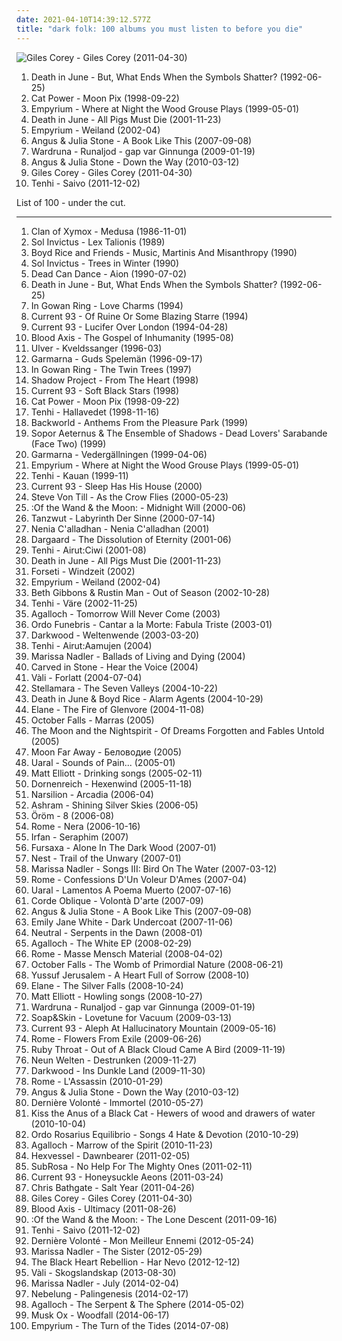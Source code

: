 ```yaml
---
date: 2021-04-10T14:39:12.577Z
title: "dark folk: 100 albums you must listen to before you die"
---
```

![Giles Corey - Giles Corey (2011-04-30)](http://coverartarchive.org/release/945d7382-e187-454c-bbf9-09abe4404772/4804497131-500.jpg "Giles Corey - Giles Corey (2011-04-30)")
<ol class="albums">
<li data-cover="http://coverartarchive.org/release/01644ef1-8e69-3ada-aec3-d5ab9054eb55/28801957432-500.jpg" data-tags="neofolk" role="button">Death in June - But, What Ends When the Symbols Shatter? (1992-06-25)</li>
<li data-cover="http://coverartarchive.org/release/5d58d210-a58c-4532-a2f5-54c6001a063d/12639050704-500.jpg" data-tags="90s, indie, mellow" role="button">Cat Power - Moon Pix (1998-09-22)</li>
<li data-cover="http://coverartarchive.org/release/c6918bbe-4343-4235-a8c5-ca6a79cf60ac/1009676795-500.jpg" data-tags="folk, acoustic, neofolk" role="button">Empyrium - Where at Night the Wood Grouse Plays (1999-05-01)</li>
<li data-cover="http://coverartarchive.org/release/21fc81a5-dd05-459c-b528-f25a1044d395/16084072468-500.jpg" data-tags="noise, experimental" role="button">Death in June - All Pigs Must Die (2001-11-23)</li>
<li data-cover="http://coverartarchive.org/release/370bd996-a648-4b02-ad41-083df8a208cb/12560286434-500.jpg" data-tags="neofolk, folk, dark folk" role="button">Empyrium - Weiland (2002-04)</li>
<li data-cover="http://coverartarchive.org/release/43ff3450-f35f-40ad-986b-01703287dc6d/2638757408-500.jpg" data-tags="folk, acoustic, indie folk" role="button">Angus & Julia Stone - A Book Like This (2007-09-08)</li>
<li data-cover="http://coverartarchive.org/release/11b2eb6b-6ecb-4cfc-b814-8ebc80dccd88/9907441763-500.jpg" data-tags="folk, dark folk, neofolk" role="button">Wardruna - Runaljod - gap var Ginnunga (2009-01-19)</li>
<li data-cover="https://img.discogs.com/LrhznqUrhrbnOX4LXZY3sr6kwJw=/fit-in/293x293/filters:strip_icc():format(jpeg):mode_rgb():quality(90)/discogs-images/R-2187241-1268704983.jpeg.jpg" data-tags="folk, australian, acoustic, indie" role="button">Angus & Julia Stone - Down the Way (2010-03-12)</li>
<li data-cover="http://coverartarchive.org/release/945d7382-e187-454c-bbf9-09abe4404772/4804497131-500.jpg" data-tags="dark folk, slowcore" role="button">Giles Corey - Giles Corey (2011-04-30)</li>
<li data-cover="http://coverartarchive.org/release/c5fd2283-0462-49d8-948d-6de4015ee364/2872111551-500.jpg" data-tags="dark folk, hiver" role="button">Tenhi - Saivo (2011-12-02)</li>
</ol>
List of 100 - under the cut.
<!-- more -->

_________________

<ol class="albums">
<li data-cover="https://via.placeholder.com/450" data-tags="darkwave" role="button">
Clan of Xymox - Medusa (1986-11-01)
</li>
<li data-cover="http://coverartarchive.org/release/5f3d0c51-fe57-4bb6-92f3-1a9fe79e01f2/9387690193-500.jpg" data-tags="neofolk" role="button">
Sol Invictus - Lex Talionis (1989)
</li>
<li data-cover="https://img.discogs.com/jejZNdPQiHsEeQh702GmkFopPM8=/fit-in/600x600/filters:strip_icc():format(jpeg):mode_rgb():quality(90)/discogs-images/R-102340-1253471316.jpeg.jpg" data-tags="neofolk, dark folk" role="button">
Boyd Rice and Friends - Music, Martinis And Misanthropy (1990)
</li>
<li data-cover="http://coverartarchive.org/release/db70834c-c1ac-4500-8e15-f9199bb4afeb/14488070941-500.jpg" data-tags="neofolk" role="button">
Sol Invictus - Trees in Winter (1990)
</li>
<li data-cover="http://coverartarchive.org/release/48148a00-abee-387b-9784-1203490a1aad/16700970374-500.jpg" data-tags="ethereal, medieval" role="button">
Dead Can Dance - Aion (1990-07-02)
</li>
<li data-cover="http://coverartarchive.org/release/01644ef1-8e69-3ada-aec3-d5ab9054eb55/28801957432-500.jpg" data-tags="neofolk" role="button">
Death in June - But, What Ends When the Symbols Shatter? (1992-06-25)
</li>
<li data-cover="https://img.discogs.com/X2CKMihCiWAU2enhXoBwfJEZGAk=/fit-in/600x598/filters:strip_icc():format(jpeg):mode_rgb():quality(90)/discogs-images/R-7720283-1447408978-9298.jpeg.jpg" data-tags="neofolk, dark folk" role="button">
In Gowan Ring - Love Charms (1994)
</li>
<li data-cover="http://coverartarchive.org/release/71119a18-2752-3562-a073-07de27a9709a/3668940581-500.jpg" data-tags="neofolk, dark folk, apocalyptic folk" role="button">
Current 93 - Of Ruine Or Some Blazing Starre (1994)
</li>
<li data-cover="https://img.discogs.com/ImB2P8vePfbBMdKbUzhH_soAh68=/fit-in/599x596/filters:strip_icc():format(jpeg):mode_rgb():quality(90)/discogs-images/R-15364886-1590346750-5953.jpeg.jpg" data-tags="neofolk, world serpent, soundtrack to the apocalypse" role="button">
Current 93 - Lucifer Over London (1994-04-28)
</li>
<li data-cover="http://coverartarchive.org/release/e9e0bf3e-9a94-3585-93ef-e6c1f5e0e5de/23505005206-500.jpg" data-tags="martial industrial, neofolk" role="button">
Blood Axis - The Gospel of Inhumanity (1995-08)
</li>
<li data-cover="http://coverartarchive.org/release/cd7a8fc4-9ef2-4f9f-b47f-2d6c3ac421ea/25356747530-500.jpg" data-tags="folk" role="button">
Ulver - Kveldssanger (1996-03)
</li>
<li data-cover="https://img.discogs.com/iIR8P2o1UNaTJoE9QD487UOK7Mw=/fit-in/580x571/filters:strip_icc():format(jpeg):mode_rgb():quality(90)/discogs-images/R-816769-1232209294.jpeg.jpg" data-tags="folk" role="button">
Garmarna - Guds Spelemän (1996-09-17)
</li>
<li data-cover="https://img.discogs.com/jFMO_L3ke59XTkR7Rr1_L9gI3Ik=/fit-in/330x295/filters:strip_icc():format(jpeg):mode_rgb():quality(90)/discogs-images/R-804716-1160517186.jpeg.jpg" data-tags="folk noir, neofolk, dark folk, free folk, apocalyptic folk" role="button">
In Gowan Ring - The Twin Trees (1997)
</li>
<li data-cover="http://coverartarchive.org/release/50ead46a-ce80-43fb-8817-5cdbc3982e3b/15566159178-500.jpg" data-tags="gothic, gothic rock, rozz williams" role="button">
Shadow Project - From The Heart (1998)
</li>
<li data-cover="http://coverartarchive.org/release/ce037097-b68d-4bbb-8d17-476fc82ebde3/3613013207-500.jpg" data-tags="piano, melancholic" role="button">
Current 93 - Soft Black Stars (1998)
</li>
<li data-cover="http://coverartarchive.org/release/5d58d210-a58c-4532-a2f5-54c6001a063d/12639050704-500.jpg" data-tags="90s, indie, mellow" role="button">
Cat Power - Moon Pix (1998-09-22)
</li>
<li data-cover="http://coverartarchive.org/release/46b8dd1d-8a9f-4389-96d2-5c5591ef3dc4/18174978441-500.jpg" data-tags="folk, dark folk, hiver" role="button">
Tenhi - Hallavedet (1998-11-16)
</li>
<li data-cover="http://coverartarchive.org/release/f9869932-779b-4474-b877-2315fc74c6a7/8806552856-500.jpg" data-tags="neofolk, dark folk, apocalyptic folk, world serpent" role="button">
Backworld - Anthems From the Pleasure Park (1999)
</li>
<li data-cover="http://coverartarchive.org/release/cde5e66a-d7d2-4187-b389-6fa14a279910/17251378984-500.jpg" data-tags="gothic, darkwave" role="button">
Sopor Aeternus & The Ensemble of Shadows - Dead Lovers' Sarabande (Face Two) (1999)
</li>
<li data-cover="https://img.discogs.com/Hhp0jMQUc3E5kGWLO4AoKncEGcQ=/fit-in/400x392/filters:strip_icc():format(jpeg):mode_rgb():quality(90)/discogs-images/R-1072107-1217768309.jpeg.jpg" data-tags="swedish, nordic folk, folk rock" role="button">
Garmarna - Vedergällningen (1999-04-06)
</li>
<li data-cover="http://coverartarchive.org/release/c6918bbe-4343-4235-a8c5-ca6a79cf60ac/1009676795-500.jpg" data-tags="folk, acoustic, neofolk" role="button">
Empyrium - Where at Night the Wood Grouse Plays (1999-05-01)
</li>
<li data-cover="https://img.discogs.com/O6kMQiGCpQQW-BPjZvJsMsNmKiY=/fit-in/600x600/filters:strip_icc():format(jpeg):mode_rgb():quality(90)/discogs-images/R-612679-1138414798.jpeg.jpg" data-tags="neofolk, folk" role="button">
Tenhi - Kauan (1999-11)
</li>
<li data-cover="http://coverartarchive.org/release/c5e4351e-fafd-3066-81a3-71e1cffd2133/3617687903-500.jpg" data-tags="neofolk, apocalyptic folk" role="button">
Current 93 - Sleep Has His House (2000)
</li>
<li data-cover="https://img.discogs.com/odN_mixBOw_bWndp9Tfn1RaOuIg=/fit-in/600x517/filters:strip_icc():format(jpeg):mode_rgb():quality(90)/discogs-images/R-385078-1248849142.jpeg.jpg" data-tags="singer-songwriter, avantgarde, melancholic" role="button">
Steve Von Till - As the Crow Flies (2000-05-23)
</li>
<li data-cover="http://coverartarchive.org/release/288b5f23-8ec0-34cc-be1f-38a9d5c03cda/9943915569-500.jpg" data-tags="neofolk, dark folk" role="button">
:Of the Wand & the Moon: - Midnight Will (2000-06)
</li>
<li data-cover="http://coverartarchive.org/release/bdf8d600-0893-4fe5-ba70-7065281e818d/17379814232-500.jpg" data-tags="tanzwut" role="button">
Tanzwut - Labyrinth Der Sinne (2000-07-14)
</li>
<li data-cover="http://coverartarchive.org/release/4611caef-eae7-4252-ab4e-940fa6010495/16725730819-500.jpg" data-tags="neofolk" role="button">
Nenia C'alladhan - Nenia C'alladhan (2001)
</li>
<li data-cover="http://coverartarchive.org/release/fa4868f0-1f2f-4bdc-9cc3-61b107642db3/27796142340-500.jpg" data-tags="dark ambient, darkwave" role="button">
Dargaard - The Dissolution of Eternity (2001-06)
</li>
<li data-cover="https://img.discogs.com/m9uVH-zFlLYpBcB3Dkn0J6FTas0=/fit-in/508x450/filters:strip_icc():format(jpeg):mode_rgb():quality(90)/discogs-images/R-441765-1113946537.jpg.jpg" data-tags="dark folk, 00s" role="button">
Tenhi - Airut:Ciwi (2001-08)
</li>
<li data-cover="http://coverartarchive.org/release/21fc81a5-dd05-459c-b528-f25a1044d395/16084072468-500.jpg" data-tags="noise, experimental" role="button">
Death in June - All Pigs Must Die (2001-11-23)
</li>
<li data-cover="https://img.discogs.com/CRhK6GqtxGF43CLUQC24ixKS_3o=/fit-in/600x522/filters:strip_icc():format(jpeg):mode_rgb():quality(90)/discogs-images/R-341175-1324893723.jpeg.jpg" data-tags="neofolk" role="button">
Forseti - Windzeit (2002)
</li>
<li data-cover="http://coverartarchive.org/release/370bd996-a648-4b02-ad41-083df8a208cb/12560286434-500.jpg" data-tags="neofolk, folk, dark folk" role="button">
Empyrium - Weiland (2002-04)
</li>
<li data-cover="http://coverartarchive.org/release/d6dfec82-bdcc-4e05-9d8e-7666f9e74c0b/14023327941-500.jpg" data-tags="female vocalists, trip-hop" role="button">
Beth Gibbons & Rustin Man - Out of Season (2002-10-28)
</li>
<li data-cover="https://img.discogs.com/W_PczOtxToSZWZBBjGocvpU70iM=/fit-in/458x400/filters:strip_icc():format(jpeg):mode_rgb():quality(90)/discogs-images/R-463740-1117243587.jpg.jpg" data-tags="folk" role="button">
Tenhi - Väre (2002-11-25)
</li>
<li data-cover="http://coverartarchive.org/release/7aeb5277-5955-41da-8a0c-9951cf2d2c8a/1122752211-500.jpg" data-tags="folk" role="button">
Agalloch - Tomorrow Will Never Come (2003)
</li>
<li data-cover="https://img.discogs.com/Fe6xErQ5wnb8pPGXa_6WO5ZHRbE=/fit-in/594x600/filters:strip_icc():format(jpeg):mode_rgb():quality(90)/discogs-images/R-801471-1382200401-4568.jpeg.jpg" data-tags="dark folk, neoclassical darkwave, neoclassical, neomedieval" role="button">
Ordo Funebris - Cantar a la Morte: Fabula Triste (2003-01)
</li>
<li data-cover="http://coverartarchive.org/release/23893c69-35ae-47eb-b9ed-d7378ff885fa/14841082382-500.jpg" data-tags="dark folk" role="button">
Darkwood - Weltenwende (2003-03-20)
</li>
<li data-cover="http://coverartarchive.org/release/b2ea53b8-6930-4d45-9503-4482007d7cf1/3426093623-500.jpg" data-tags="2004" role="button">
Tenhi - Airut:Aamujen (2004)
</li>
<li data-cover="http://coverartarchive.org/release/bc2e6f32-2f93-41e7-8930-6485122e7052/3020431710-500.jpg" data-tags="folk" role="button">
Marissa Nadler - Ballads of Living and Dying (2004)
</li>
<li data-cover="http://coverartarchive.org/release/5c6f9b00-d6f1-48f1-913f-e331cca58e79/25743960778-500.jpg" data-tags="folk, acoustic, neofolk, dark folk" role="button">
Carved in Stone - Hear the Voice (2004)
</li>
<li data-cover="https://img.discogs.com/9iTqhcnCflow8WGesAyFYUyyUYA=/fit-in/431x600/filters:strip_icc():format(jpeg):mode_rgb():quality(90)/discogs-images/R-750037-1154971410.jpeg.jpg" data-tags="neofolk" role="button">
Vàli - Forlatt (2004-07-04)
</li>
<li data-cover="https://img.discogs.com/02KGDmQXoHOiDbOJgVGY3TKq3Bc=/fit-in/500x500/filters:strip_icc():format(jpeg):mode_rgb():quality(90)/discogs-images/R-796835-1318983028.jpeg.jpg" data-tags="etheral" role="button">
Stellamara - The Seven Valleys (2004-10-22)
</li>
<li data-cover="http://coverartarchive.org/release/eef84711-da0a-41b4-b2e9-a6e5fae95155/21078918413-500.jpg" data-tags="neofolk" role="button">
Death in June & Boyd Rice - Alarm Agents (2004-10-29)
</li>
<li data-cover="https://img.discogs.com/h755aup4vPrO0tBSWmYsUPI5sLs=/fit-in/400x400/filters:strip_icc():format(jpeg):mode_rgb():quality(90)/discogs-images/R-737225-1153573735.jpeg.jpg" data-tags="ethereal, medieval" role="button">
Elane - The Fire of Glenvore (2004-11-08)
</li>
<li data-cover="https://img.discogs.com/0OTqhj1ihhXK0ZY4ah0-xNPBxjo=/fit-in/350x350/filters:strip_icc():format(jpeg):mode_rgb():quality(90)/discogs-images/R-986951-1181049675.jpeg.jpg" data-tags="folk" role="button">
October Falls - Marras (2005)
</li>
<li data-cover="http://coverartarchive.org/release/ef88e819-cdf2-43e7-9b06-591d9b2ea64a/3003107829-500.jpg" data-tags="medieval" role="button">
The Moon and the Nightspirit - Of Dreams Forgotten and Fables Untold (2005)
</li>
<li data-cover="https://img.discogs.com/Xz2F3hJV1GXk9XlcykENIjejuhc=/fit-in/600x600/filters:strip_icc():format(jpeg):mode_rgb():quality(90)/discogs-images/R-13967827-1565114898-3972.jpeg.jpg" data-tags="dark folk" role="button">
Moon Far Away - Беловодие (2005)
</li>
<li data-cover="http://coverartarchive.org/release/59f014e1-98ab-4713-b474-4ec58fea6e03/1086086381-500.jpg" data-tags="dark folk" role="button">
Uaral - Sounds of Pain... (2005-01)
</li>
<li data-cover="http://coverartarchive.org/release/88c9b590-0731-45e8-af4f-32c68e777b91/17569572923-500.jpg" data-tags="folk" role="button">
Matt Elliott - Drinking songs (2005-02-11)
</li>
<li data-cover="https://img.discogs.com/3sQwM5lfulY3vU5sNNizFNiGypw=/fit-in/150x150/filters:strip_icc():format(jpeg):mode_rgb():quality(90)/discogs-images/R-570929-1182097706.jpeg.jpg" data-tags="black metal, acoustic" role="button">
Dornenreich - Hexenwind (2005-11-18)
</li>
<li data-cover="https://img.discogs.com/68m0_-Q770-uAHqgj9CiEAkXAew=/fit-in/400x538/filters:strip_icc():format(jpeg):mode_rgb():quality(90)/discogs-images/R-1064184-1189339453.jpeg.jpg" data-tags="ethereal, darkwave, neofolk" role="button">
Narsilion - Arcadia (2006-04)
</li>
<li data-cover="http://coverartarchive.org/release/f3f6d58c-ef31-4f45-8ad2-33f1947290fe/2026078238-500.jpg" data-tags="melancholic, neoclassical" role="button">
Ashram - Shining Silver Skies (2006-05)
</li>
<li data-cover="https://img.discogs.com/S9JbpgAXAmemhPfsOqAypo6mpoA=/fit-in/600x600/filters:strip_icc():format(jpeg):mode_rgb():quality(90)/discogs-images/R-2129114-1294241356.jpeg.jpg" data-tags="neofolk, dark folk" role="button">
Öröm - 8 (2006-08)
</li>
<li data-cover="http://coverartarchive.org/release/3c058ac6-7b93-4996-af7d-6ba2b2afb6df/18075146308-500.jpg" data-tags="neofolk" role="button">
Rome - Nera (2006-10-16)
</li>
<li data-cover="http://coverartarchive.org/release/ac9ff732-814f-4c91-87eb-acc311c80c7d/2044549867-500.jpg" data-tags="ethereal, female vocalists" role="button">
Irfan - Seraphim (2007)
</li>
<li data-cover="http://coverartarchive.org/release/73295f07-5e1d-4923-9821-05e4aed55838/27574041654-500.jpg" data-tags="folk, ambient, experimental, psychedelic, avant-garde, psychedelic folk, dark folk, dark acoustic, interesting, american primitive, art pop, avant-folk, experimental folk, drone folk, radio bav, atmospheric folk, gammarec, fursaxa, nancykitten all-time favourite albums" role="button">
Fursaxa - Alone In The Dark Wood (2007-01)
</li>
<li data-cover="http://coverartarchive.org/release/ae23e3f2-2b7b-4680-aa1e-b2c78fc18d00/3104771405-500.jpg" data-tags="ambient" role="button">
Nest - Trail of the Unwary (2007-01)
</li>
<li data-cover="http://coverartarchive.org/release/6612f329-7d59-4578-8128-c2a2ec86565c/8703131155-500.jpg" data-tags="folk" role="button">
Marissa Nadler - Songs III: Bird On The Water (2007-03-12)
</li>
<li data-cover="http://coverartarchive.org/release/20209780-beb1-45fe-b4b6-bfa6c8bd769e/2114457914-500.jpg" data-tags="neofolk, martial industrial" role="button">
Rome - Confessions D'Un Voleur D'Ames (2007-04)
</li>
<li data-cover="http://coverartarchive.org/release/f1fdac49-ff49-4469-83ee-1f7ed12bdb7e/1086102767-500.jpg" data-tags="doom metal" role="button">
Uaral - Lamentos A Poema Muerto (2007-07-16)
</li>
<li data-cover="http://coverartarchive.org/release/8d22919d-84fd-49b1-a1a3-d76286ebd0c4/2234281903-500.jpg" data-tags="neofolk, dark folk, folk, ethereal" role="button">
Corde Oblique - Volontà D'arte (2007-09)
</li>
<li data-cover="http://coverartarchive.org/release/43ff3450-f35f-40ad-986b-01703287dc6d/2638757408-500.jpg" data-tags="folk, acoustic, indie folk" role="button">
Angus & Julia Stone - A Book Like This (2007-09-08)
</li>
<li data-cover="http://coverartarchive.org/release/2dc3b27d-aa35-47d6-847d-18a25821bbc1/10182347842-500.jpg" data-tags="singer-songwriter, indie, acoustic, indie folk" role="button">
Emily Jane White - Dark Undercoat (2007-11-06)
</li>
<li data-cover="http://coverartarchive.org/release/363de362-e921-43ce-9679-3d9ae0f62314/11811299837-500.jpg" data-tags="dark folk" role="button">
Neutral - Serpents in the Dawn (2008-01)
</li>
<li data-cover="http://coverartarchive.org/release/ea4a5386-438d-4b1c-9c88-ef99e88944b1/21895396089-500.jpg" data-tags="neofolk" role="button">
Agalloch - The White EP (2008-02-29)
</li>
<li data-cover="http://coverartarchive.org/release/3dbd7f00-e950-4229-9622-bb7c4081e505/2114489033-500.jpg" data-tags="neofolk" role="button">
Rome - Masse Mensch Material (2008-04-02)
</li>
<li data-cover="https://img.discogs.com/Sz9RMP0s5CB5u4pO4uZaJkLrsro=/fit-in/600x598/filters:strip_icc():format(jpeg):mode_rgb():quality(90)/discogs-images/R-1508549-1224936159.jpeg.jpg" data-tags="dark folk" role="button">
October Falls - The Womb of Primordial Nature (2008-06-21)
</li>
<li data-cover="http://coverartarchive.org/release/e85941eb-388d-4d14-9b0d-d3e58ff4c1f9/6986124887-500.jpg" data-tags="french, folk, garage rock, psychedelic rock, dark folk, psych-folk, not a black metal album" role="button">
Yussuf Jerusalem - A Heart Full of Sorrow (2008-10)
</li>
<li data-cover="http://coverartarchive.org/release/1b7e0d89-ceff-444a-9963-34fac90ba3b5/16422860334-500.jpg" data-tags="ethereal, folk, darkwave, dark folk" role="button">
Elane - The Silver Falls (2008-10-24)
</li>
<li data-cover="http://coverartarchive.org/release/ae954b72-41c8-4984-b9a9-63b53030d1d0/2471701414-500.jpg" data-tags="slowcore, neofolk, dark folk, 00s, neo folk, fancy album covers, monochrome album covers, vintage album covers, psychedelic album covers,  dark folk" role="button">
Matt Elliott - Howling songs (2008-10-27)
</li>
<li data-cover="http://coverartarchive.org/release/11b2eb6b-6ecb-4cfc-b814-8ebc80dccd88/9907441763-500.jpg" data-tags="folk, dark folk, neofolk" role="button">
Wardruna - Runaljod - gap var Ginnunga (2009-01-19)
</li>
<li data-cover="https://img.discogs.com/5ULMdii6V1Px_WEq_Gnq-FYTwV4=/fit-in/500x500/filters:strip_icc():format(jpeg):mode_rgb():quality(90)/discogs-images/R-1690134-1266618713.jpeg.jpg" data-tags="piano" role="button">
Soap&Skin - Lovetune for Vacuum (2009-03-13)
</li>
<li data-cover="http://coverartarchive.org/release/fa6c5ad8-9c11-4d5f-a5cd-05b2b36dfadc/3635860075-500.jpg" data-tags="psychedelic rock" role="button">
Current 93 - Aleph At Hallucinatory Mountain (2009-05-16)
</li>
<li data-cover="http://coverartarchive.org/release/37ee2649-7dfb-45ad-87b3-ca77ba66d87d/17650563376-500.jpg" data-tags="neofolk" role="button">
Rome - Flowers From Exile (2009-06-26)
</li>
<li data-cover="https://img.discogs.com/UTll5FKnEKbNTMF25QUB202FbEI=/fit-in/500x442/filters:strip_icc():format(jpeg):mode_rgb():quality(90)/discogs-images/R-1681886-1302035746.jpeg.jpg" data-tags="haunting, dark folk, erotic, amazing voice, aurgasm, very trippy, beautiful vocalist, katie jane garside is redhot, bring the sea to my ankles" role="button">
Ruby Throat - Out of A Black Cloud Came A Bird (2009-11-19)
</li>
<li data-cover="http://coverartarchive.org/release/b037ecc8-45fa-43c1-bf9a-30c4934b3aed/3104789300-500.jpg" data-tags="neofolk, neo folk" role="button">
Neun Welten - Destrunken (2009-11-27)
</li>
<li data-cover="http://coverartarchive.org/release/51d8a1ca-d8c2-4a64-a794-0b789c139923/14841103738-500.jpg" data-tags="neofolk" role="button">
Darkwood - Ins Dunkle Land (2009-11-30)
</li>
<li data-cover="http://coverartarchive.org/release/cd87c753-a934-414b-9da3-b383c3304c26/1802701475-500.jpg" data-tags="dark folk" role="button">
Rome - L'Assassin (2010-01-29)
</li>
<li data-cover="https://img.discogs.com/LrhznqUrhrbnOX4LXZY3sr6kwJw=/fit-in/293x293/filters:strip_icc():format(jpeg):mode_rgb():quality(90)/discogs-images/R-2187241-1268704983.jpeg.jpg" data-tags="folk, australian, acoustic, indie" role="button">
Angus & Julia Stone - Down the Way (2010-03-12)
</li>
<li data-cover="http://coverartarchive.org/release/186c4170-8821-43de-97b1-7085c496a0bf/1952245791-500.jpg" data-tags="synthpop, militarism leads to homosexuality" role="button">
Dernière Volonté - Immortel (2010-05-27)
</li>
<li data-cover="http://coverartarchive.org/release/71727f18-c683-4440-8ee5-0a623b5ad7fb/3109305787-500.jpg" data-tags="psychedelic folk, psychedelic neofolk" role="button">
Kiss the Anus of a Black Cat - Hewers of wood and drawers of water (2010-10-04)
</li>
<li data-cover="https://img.discogs.com/WHl5pkNwsJObKrpsAUbeA7RNv5o=/fit-in/600x595/filters:strip_icc():format(jpeg):mode_rgb():quality(90)/discogs-images/R-1683872-1238740912.jpeg.jpg" data-tags="dark folk, apocalyptic folk, out of line" role="button">
Ordo Rosarius Equilibrio - Songs 4 Hate & Devotion (2010-10-29)
</li>
<li data-cover="http://coverartarchive.org/release/4bf41913-8e1a-37ef-97df-b5ee6e959db1/19071349987-500.jpg" data-tags="black metal, atmospheric black metal, folk metal, homoerotic wet dream nostalgia metal, id rather shove a hot curling iron up my ass than listen to this shit, progressive buttsecks metal, very popular among the gay community, jesus i want to vomit" role="button">
Agalloch - Marrow of the Spirit (2010-11-23)
</li>
<li data-cover="http://coverartarchive.org/release/7a1e4735-6f30-4d71-8702-4399f7bec4b3/5913448914-500.jpg" data-tags="psychedelic folk, dark folk" role="button">
Hexvessel - Dawnbearer (2011-02-05)
</li>
<li data-cover="http://coverartarchive.org/release/9fba6ca8-4acb-44a9-951a-6c1fb8511443/4771031546-500.jpg" data-tags="doom metal" role="button">
SubRosa - No Help For The Mighty Ones (2011-02-11)
</li>
<li data-cover="http://coverartarchive.org/release/887a95ce-8c05-44dc-a380-1ef5dd8db111/3647478018-500.jpg" data-tags="dark folk" role="button">
Current 93 - Honeysuckle Aeons (2011-03-24)
</li>
<li data-cover="http://coverartarchive.org/release/07b03446-17f6-452e-969b-8e262eac598d/1602826513-500.jpg" data-tags="folk" role="button">
Chris Bathgate - Salt Year (2011-04-26)
</li>
<li data-cover="http://coverartarchive.org/release/945d7382-e187-454c-bbf9-09abe4404772/4804497131-500.jpg" data-tags="dark folk, slowcore" role="button">
Giles Corey - Giles Corey (2011-04-30)
</li>
<li data-cover="http://coverartarchive.org/release/7d744184-34a0-415a-b89e-6f8c7ed2d305/11633838088-500.jpg" data-tags="industrial, folk noir, neofolk, dark folk, martial industrial, neoclassical, apocalyptic folk, martial neofolk, je dirai quelque jour vos naissances latentes, nox-aeternus" role="button">
Blood Axis - Ultimacy (2011-08-26)
</li>
<li data-cover="http://coverartarchive.org/release/185b1da0-5c07-4892-bb20-fee4642650c6/9259617885-500.jpg" data-tags="neofolk, dark folk" role="button">
:Of the Wand & the Moon: - The Lone Descent (2011-09-16)
</li>
<li data-cover="http://coverartarchive.org/release/c5fd2283-0462-49d8-948d-6de4015ee364/2872111551-500.jpg" data-tags="dark folk, hiver" role="button">
Tenhi - Saivo (2011-12-02)
</li>
<li data-cover="http://coverartarchive.org/release/749b013d-fd81-4ca1-9acd-4c5de34ba331/5904656404-500.jpg" data-tags="industrial, folk noir, neofolk, dark folk, martial industrial, neoclassical, apocalyptic folk, music i tried but didnt like, martial neofolk, je dirai quelque jour vos naissances latentes, nox-aeternus, eurasian artists european association" role="button">
Dernière Volonté - Mon Meilleur Ennemi (2012-05-24)
</li>
<li data-cover="https://img.discogs.com/6K6vayQ-5-CYTP1eqZtL3_szf9c=/fit-in/570x570/filters:strip_icc():format(jpeg):mode_rgb():quality(90)/discogs-images/R-3608524-1337203906-8071.jpeg.jpg" data-tags="folk, singer-songwriter, dream folk" role="button">
Marissa Nadler - The Sister (2012-05-29)
</li>
<li data-cover="https://img.discogs.com/KqXNWOdktsybtUWsitkgcS4Hbl8=/fit-in/550x550/filters:strip_icc():format(jpeg):mode_rgb():quality(90)/discogs-images/R-4216023-1358787641-2284.jpeg.jpg" data-tags="post-rock, post-hardcore" role="button">
The Black Heart Rebellion - Har Nevo (2012-12-12)
</li>
<li data-cover="http://coverartarchive.org/release/3340c511-8744-41e4-a5e6-630699ea5ccd/16485301148-500.jpg" data-tags="acoustic" role="button">
Vàli - Skogslandskap (2013-08-30)
</li>
<li data-cover="http://coverartarchive.org/release/1c10ba34-278b-48fc-9ab6-0c2a74340383/6567257508-500.jpg" data-tags="singer-songwriter, dream pop, ethereal" role="button">
Marissa Nadler - July (2014-02-04)
</li>
<li data-cover="http://coverartarchive.org/release/9963e580-6d2d-4294-abe1-aed84302c53d/6830106367-500.jpg" data-tags="neofolk, dark folk" role="button">
Nebelung - Palingenesis (2014-02-17)
</li>
<li data-cover="http://coverartarchive.org/release/cfc5fd4a-d781-4b0d-b987-4ffe86318150/7382794708-500.jpg" data-tags="doom metal, folk metal" role="button">
Agalloch - The Serpent & The Sphere (2014-05-02)
</li>
<li data-cover="https://img.discogs.com/jxA6YtZT1NSzgKBaGmcA4u-_6Ww=/fit-in/600x600/filters:strip_icc():format(jpeg):mode_rgb():quality(90)/discogs-images/R-5801020-1436292648-1228.jpeg.jpg" data-tags="folk noir, neofolk, dark folk, neoclassical, apocalyptic folk, musk ox, nox-aeternus" role="button">
Musk Ox - Woodfall (2014-06-17)
</li>
<li data-cover="http://coverartarchive.org/release/6047d3d4-0a51-4f74-bc62-b50b49cb62eb/7815371122-500.jpg" data-tags="doom metal, melancholic" role="button">
Empyrium - The Turn of the Tides (2014-07-08)
</li>
</ol>